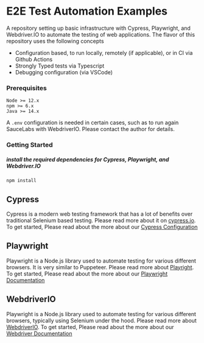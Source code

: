 
# E2E Test Automation Examples
A repository setting up basic infrastructure with Cypress, Playwright, and Webdriver.IO to automate the testing of web applications. The flavor of this repository uses the following concepts

* Configuration based, to run locally, remotely (if applicable), or in CI via Github Actions
* Strongly Typed tests via Typescript
* Debugging configuration (via VSCode)

### Prerequisites
```
Node >= 12.x
npm >= 6.x
Java >= 14.x
```
A `.env` configuration is needed in certain cases, such as to run again SauceLabs with WebdriverIO. Please contact the author for details.
### Getting Started
##### install the required dependencies for Cypress, Playwright, and Webdriver.IO
```
npm install
```

## Cypress
Cypress is a modern web testing framework that has a lot of benefits over traditional Selenium based testing. Please read more about it on [cypress.io](https://www.cypress.io/). To get started, Please read about the more about our [Cypress Configuration](cypress)

## Playwright
Playwright is a Node.js library used to automate testing for various different browsers. It is very similar to Puppeteer. Please read more about [Playright](https://github.com/microsoft/playwright). To get started, Please read about the more about our [Playwright Documentation](playwright)

## WebdriverIO
Playwright is a Node.js library used to automate testing for various different browsers, typically using Selenium under the hood. Please read more about [WebdriverIO](https://webdriver.io/). To get started, Please read about the more about our [Webdriver Documentation](webdriver)